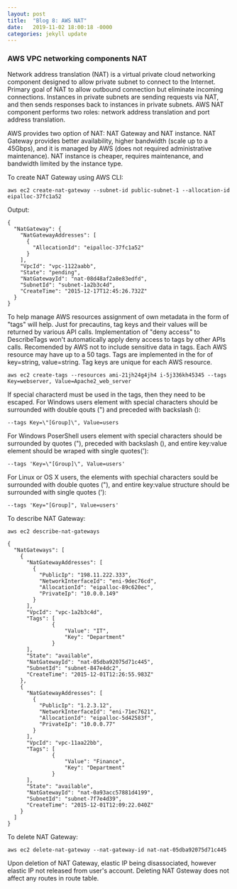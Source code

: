 ```yaml
---
layout: post
title:  "Blog 8: AWS NAT"
date:   2019-11-02 18:00:18 -0000
categories: jekyll update
---
```


<h3>AWS VPC networking components NAT</h3>

Network address translation (NAT) is a virtual private cloud networking component designed to allow private subnet to connect to the Internet. Primary goal of NAT to allow outbound connection but eliminate incoming connections. Instances in private subnets are sending requests via NAT, and then sends responses back to instances in private subnets. AWS NAT component performs two roles: network address translation and port address translation.

AWS provides two option of NAT: NAT Gateway and NAT instance. NAT Gateway provides better availability, higher bandwidth (scale up to a 45Gbps), and it is managed by AWS (does not required administrative maintenance). NAT instance is cheaper, requires maintenance, and bandwidth limited by the instance type.

To create NAT Gateway using AWS CLI:

    aws ec2 create-nat-gateway --subnet-id public-subnet-1 --allocation-id eipalloc-37fc1a52

Output:

    {
      "NatGateway": {
        "NatGatewayAddresses": [
          {
            "AllocationId": "eipalloc-37fc1a52"
          }
        ],
        "VpcId": "vpc-1122aabb",
        "State": "pending",
        "NatGatewayId": "nat-08d48af2a8e83edfd",
        "SubnetId": "subnet-1a2b3c4d",
        "CreateTime": "2015-12-17T12:45:26.732Z"
      }
    }

To help manage AWS resources assignment of own metadata in the form of "tags" will help. Just for precautins, tag keys and their values will be returned by various API calls. Implementation of "deny access" to DescribeTags won't automatically apply deny access to tags by other APIs calls. Recomended by AWS not to include sensitive data in tags. Each AWS resource may have up to a 50 tags. Tags are implemented in the for of key=string, value=string. Tag keys are unique for each AWS resource.

    aws ec2 create-tags --resources ami-21jh24g4jh4 i-5j336kh45345 --tags Key=webserver, Value=Apache2_web_server

If special characterd must be used in the tags, then they need to be escaped. For Windows users element with special characters should be surrounded with double qouts (") and preceded with backslash (\):

    --tags Key=\"[Group]\", Value=users

For Windows PoserShell users element with special characters should be surrounded by quotes ("), preceded with backslash (\), and entire key:value element should be wraped with single quotes('):

    --tags 'Key=\"[Group]\", Value=users'

For Linux or OS X users, the elements with spechial characters sould be surrounded with double quotes ("), and entire key:value structure should be surrounded with single quotes ('):

    --tags 'Key="[Group]", Value=users'

To describe NAT Gateway:

    aws ec2 describe-nat-gateways

    {
      "NatGateways": [
        {
          "NatGatewayAddresses": [
            {
              "PublicIp": "198.11.222.333",
              "NetworkInterfaceId": "eni-9dec76cd",
              "AllocationId": "eipalloc-89c620ec",
              "PrivateIp": "10.0.0.149"
            }
          ],
          "VpcId": "vpc-1a2b3c4d",
          "Tags": [
                  {
                      "Value": "IT",
                      "Key": "Department"
                  }
          ],
          "State": "available",
          "NatGatewayId": "nat-05dba92075d71c445",
          "SubnetId": "subnet-847e4dc2",
          "CreateTime": "2015-12-01T12:26:55.983Z"
        },
        {
          "NatGatewayAddresses": [
            {
              "PublicIp": "1.2.3.12",
              "NetworkInterfaceId": "eni-71ec7621",
              "AllocationId": "eipalloc-5d42583f",
              "PrivateIp": "10.0.0.77"
            }
          ],
          "VpcId": "vpc-11aa22bb",
          "Tags": [
                  {
                      "Value": "Finance",
                      "Key": "Department"
                  }
          ],
          "State": "available",
          "NatGatewayId": "nat-0a93acc57881d4199",
          "SubnetId": "subnet-7f7e4d39",
          "CreateTime": "2015-12-01T12:09:22.040Z"
        }
      ]
    }

To delete NAT Gateway:

    aws ec2 delete-nat-gateway --nat-gateway-id nat-nat-05dba92075d71c445

Upon deletion of NAT Gateway, elastic IP being disassociated, however elastic IP not released from user's account. Deleting NAT Gsteway does not affect any routes in route table.



[jekyll-docs]: https://jekyllrb.com/docs/home
[jekyll-gh]:   https://github.com/jekyll/jekyll
[jekyll-talk]: https://talk.jekyllrb.com/
